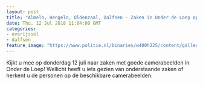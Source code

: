 ```yaml
---
layout: post
title: "Almelo, Hengelo, Oldenzaal, Dalfsen - Zaken in Onder de Loep op 12 juli"
date: Thu, 12 Jul 2018 11:04:00 GMT
categories: 
- overijssel 
- dalfsen 
feature_image: "https://www.politie.nl/binaries/w400h225/content/gallery/politie/onderwerpen/onder-de-loep.jpg"
---
```


Kijkt u mee op donderdag 12 juli naar zaken met goede camerabeelden in Onder de Loep! Wellicht heeft u iets gezien van onderstaande zaken of herkent u de personen op de beschikbare camerabeelden.
